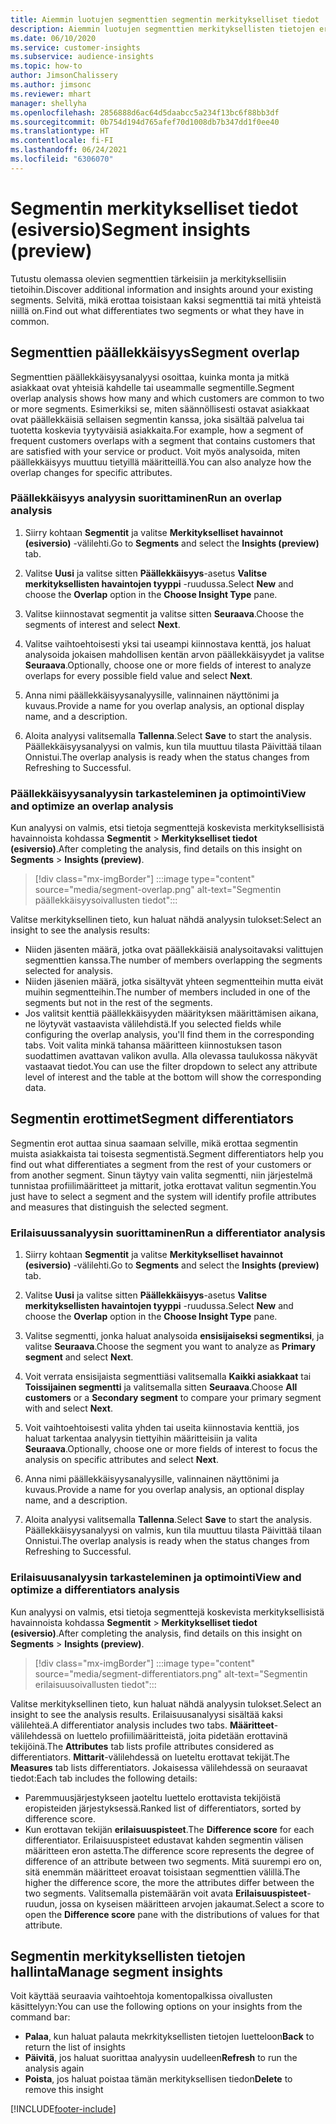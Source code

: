 ```yaml
---
title: Aiemmin luotujen segmenttien segmentin merkitykselliset tiedot
description: Aiemmin luotujen segmenttien merkityksellisten tietojen erot ja yhteneväisyydet ovat nähtävissä.
ms.date: 06/10/2020
ms.service: customer-insights
ms.subservice: audience-insights
ms.topic: how-to
author: JimsonChalissery
ms.author: jimsonc
ms.reviewer: mhart
manager: shellyha
ms.openlocfilehash: 2856888d6ac64d5daabcc5a234f13bc6f88bb3df
ms.sourcegitcommit: 0b754d194d765afef70d1008db7b347dd1f0ee40
ms.translationtype: HT
ms.contentlocale: fi-FI
ms.lasthandoff: 06/24/2021
ms.locfileid: "6306070"
---
```

# <a name="segment-insights-preview"></a><span data-ttu-id="3c4d7-103">Segmentin merkitykselliset tiedot (esiversio)</span><span class="sxs-lookup"><span data-stu-id="3c4d7-103">Segment insights (preview)</span></span>

<span data-ttu-id="3c4d7-104">Tutustu olemassa olevien segmenttien tärkeisiin ja merkityksellisiin tietoihin.</span><span class="sxs-lookup"><span data-stu-id="3c4d7-104">Discover additional information and insights around your existing segments.</span></span> <span data-ttu-id="3c4d7-105">Selvitä, mikä erottaa toisistaan kaksi segmenttiä tai mitä yhteistä niillä on.</span><span class="sxs-lookup"><span data-stu-id="3c4d7-105">Find out what differentiates two segments or what they have in common.</span></span>

## <a name="segment-overlap"></a><span data-ttu-id="3c4d7-106">Segmenttien päällekkäisyys</span><span class="sxs-lookup"><span data-stu-id="3c4d7-106">Segment overlap</span></span>

<span data-ttu-id="3c4d7-107">Segmenttien päällekkäisyysanalyysi osoittaa, kuinka monta ja mitkä asiakkaat ovat yhteisiä kahdelle tai useammalle segmentille.</span><span class="sxs-lookup"><span data-stu-id="3c4d7-107">Segment overlap analysis shows how many and which customers are common to two or more segments.</span></span> <span data-ttu-id="3c4d7-108">Esimerkiksi se, miten säännöllisesti ostavat asiakkaat ovat päällekkäisiä sellaisen segmentin kanssa, joka sisältää palvelua tai tuotetta koskevia tyytyväisiä asiakkaita.</span><span class="sxs-lookup"><span data-stu-id="3c4d7-108">For example, how a segment of frequent customers overlaps with a segment that contains customers that are satisfied with your service or product.</span></span>
<span data-ttu-id="3c4d7-109">Voit myös analysoida, miten päällekkäisyys muuttuu tietyillä määritteillä.</span><span class="sxs-lookup"><span data-stu-id="3c4d7-109">You can also analyze how the overlap changes for specific attributes.</span></span>

### <a name="run-an-overlap-analysis"></a><span data-ttu-id="3c4d7-110">Päällekkäisyys analyysin suorittaminen</span><span class="sxs-lookup"><span data-stu-id="3c4d7-110">Run an overlap analysis</span></span>

1. <span data-ttu-id="3c4d7-111">Siirry kohtaan **Segmentit** ja valitse **Merkitykselliset havainnot (esiversio)** -välilehti.</span><span class="sxs-lookup"><span data-stu-id="3c4d7-111">Go to **Segments** and select the **Insights (preview)** tab.</span></span>

1. <span data-ttu-id="3c4d7-112">Valitse **Uusi** ja valitse sitten **Päällekkäisyys**-asetus **Valitse merkityksellisten havaintojen tyyppi** -ruudussa.</span><span class="sxs-lookup"><span data-stu-id="3c4d7-112">Select **New** and choose the **Overlap** option in the **Choose Insight Type** pane.</span></span>

1. <span data-ttu-id="3c4d7-113">Valitse kiinnostavat segmentit ja valitse sitten **Seuraava**.</span><span class="sxs-lookup"><span data-stu-id="3c4d7-113">Choose the segments of interest and select **Next**.</span></span>

1. <span data-ttu-id="3c4d7-114">Valitse vaihtoehtoisesti yksi tai useampi kiinnostava kenttä, jos haluat analysoida jokaisen mahdollisen kentän arvon päällekkäisyydet ja valitse **Seuraava**.</span><span class="sxs-lookup"><span data-stu-id="3c4d7-114">Optionally, choose one or more fields of interest to analyze overlaps for every possible field value and select **Next**.</span></span>

1. <span data-ttu-id="3c4d7-115">Anna nimi päällekkäisyysanalyysille, valinnainen näyttönimi ja kuvaus.</span><span class="sxs-lookup"><span data-stu-id="3c4d7-115">Provide a name for you overlap analysis, an optional display name, and a description.</span></span>

1. <span data-ttu-id="3c4d7-116">Aloita analyysi valitsemalla **Tallenna**.</span><span class="sxs-lookup"><span data-stu-id="3c4d7-116">Select **Save** to start the analysis.</span></span> <span data-ttu-id="3c4d7-117">Päällekkäisyysanalyysi on valmis, kun tila muuttuu tilasta Päivittää tilaan Onnistui.</span><span class="sxs-lookup"><span data-stu-id="3c4d7-117">The overlap analysis is ready when the status changes from Refreshing to Successful.</span></span>

### <a name="view-and-optimize-an-overlap-analysis"></a><span data-ttu-id="3c4d7-118">Päällekkäisyysanalyysin tarkasteleminen ja optimointi</span><span class="sxs-lookup"><span data-stu-id="3c4d7-118">View and optimize an overlap analysis</span></span>

<span data-ttu-id="3c4d7-119">Kun analyysi on valmis, etsi tietoja segmenttejä koskevista merkityksellisistä havainnoista kohdassa **Segmentit** > **Merkitykselliset tiedot (esiversio)**.</span><span class="sxs-lookup"><span data-stu-id="3c4d7-119">After completing the analysis, find details on this insight on **Segments** > **Insights (preview)**.</span></span>

> [!div class="mx-imgBorder"]
> :::image type="content" source="media/segment-overlap.png" alt-text="Segmentin päällekkäisyysoivallusten tiedot":::

<span data-ttu-id="3c4d7-121">Valitse merkityksellinen tieto, kun haluat nähdä analyysin tulokset:</span><span class="sxs-lookup"><span data-stu-id="3c4d7-121">Select an insight to see the analysis results:</span></span>

- <span data-ttu-id="3c4d7-122">Niiden jäsenten määrä, jotka ovat päällekkäisiä analysoitavaksi valittujen segmenttien kanssa.</span><span class="sxs-lookup"><span data-stu-id="3c4d7-122">The number of members overlapping the segments selected for analysis.</span></span>
- <span data-ttu-id="3c4d7-123">Niiden jäsenien määrä, jotka sisältyvät yhteen segmentteihin mutta eivät muihin segmentteihin.</span><span class="sxs-lookup"><span data-stu-id="3c4d7-123">The number of members included in one of the segments but not in the rest of the segments.</span></span>
- <span data-ttu-id="3c4d7-124">Jos valitsit kenttiä päällekkäisyyden määrityksen määrittämisen aikana, ne löytyvät vastaavista välilehdistä.</span><span class="sxs-lookup"><span data-stu-id="3c4d7-124">If you selected fields while configuring the overlap analysis, you'll find them in the corresponding tabs.</span></span> <span data-ttu-id="3c4d7-125">Voit valita minkä tahansa määritteen kiinnostuksen tason suodattimen avattavan valikon avulla. Alla olevassa taulukossa näkyvät vastaavat tiedot.</span><span class="sxs-lookup"><span data-stu-id="3c4d7-125">You can use the filter dropdown to select any attribute level of interest and the table at the bottom will show the corresponding data.</span></span>

## <a name="segment-differentiators"></a><span data-ttu-id="3c4d7-126">Segmentin erottimet</span><span class="sxs-lookup"><span data-stu-id="3c4d7-126">Segment differentiators</span></span>

<span data-ttu-id="3c4d7-127">Segmentin erot auttaa sinua saamaan selville, mikä erottaa segmentin muista asiakkaista tai toisesta segmentistä.</span><span class="sxs-lookup"><span data-stu-id="3c4d7-127">Segment differentiators help you find out what differentiates a segment from the rest of your customers or from another segment.</span></span> <span data-ttu-id="3c4d7-128">Sinun täytyy vain valita segmentti, niin järjestelmä tunnistaa profiilimääritteet ja mittarit, jotka erottavat valitun segmentin.</span><span class="sxs-lookup"><span data-stu-id="3c4d7-128">You just have to select a segment and the system will identify profile attributes and measures that distinguish the selected segment.</span></span>

### <a name="run-a-differentiator-analysis"></a><span data-ttu-id="3c4d7-129">Erilaisuussanalyysin suorittaminen</span><span class="sxs-lookup"><span data-stu-id="3c4d7-129">Run a differentiator analysis</span></span>

1. <span data-ttu-id="3c4d7-130">Siirry kohtaan **Segmentit** ja valitse **Merkitykselliset havainnot (esiversio)** -välilehti.</span><span class="sxs-lookup"><span data-stu-id="3c4d7-130">Go to **Segments** and select the **Insights (preview)** tab.</span></span>

1. <span data-ttu-id="3c4d7-131">Valitse **Uusi** ja valitse sitten **Päällekkäisyys**-asetus **Valitse merkityksellisten havaintojen tyyppi** -ruudussa.</span><span class="sxs-lookup"><span data-stu-id="3c4d7-131">Select **New** and choose the **Overlap** option in the **Choose Insight Type** pane.</span></span>

1. <span data-ttu-id="3c4d7-132">Valitse segmentti, jonka haluat analysoida **ensisijaiseksi segmentiksi**, ja valitse **Seuraava**.</span><span class="sxs-lookup"><span data-stu-id="3c4d7-132">Choose the segment you want to analyze as **Primary segment** and select **Next**.</span></span>

1. <span data-ttu-id="3c4d7-133">Voit verrata ensisijaista segmenttiäsi valitsemalla **Kaikki asiakkaat** tai **Toissijainen segmentti** ja valitsemalla sitten **Seuraava**.</span><span class="sxs-lookup"><span data-stu-id="3c4d7-133">Choose **All customers** or a **Secondary segment** to compare your primary segment with and select **Next**.</span></span>

1. <span data-ttu-id="3c4d7-134">Voit vaihtoehtoisesti valita yhden tai useita kiinnostavia kenttiä, jos haluat tarkentaa analyysin tiettyihin määritteisiin ja valita **Seuraava**.</span><span class="sxs-lookup"><span data-stu-id="3c4d7-134">Optionally, choose one or more fields of interest to focus the analysis on specific attributes and select **Next**.</span></span>

1. <span data-ttu-id="3c4d7-135">Anna nimi päällekkäisyysanalyysille, valinnainen näyttönimi ja kuvaus.</span><span class="sxs-lookup"><span data-stu-id="3c4d7-135">Provide a name for you overlap analysis, an optional display name, and a description.</span></span>

1. <span data-ttu-id="3c4d7-136">Aloita analyysi valitsemalla **Tallenna**.</span><span class="sxs-lookup"><span data-stu-id="3c4d7-136">Select **Save** to start the analysis.</span></span> <span data-ttu-id="3c4d7-137">Päällekkäisyysanalyysi on valmis, kun tila muuttuu tilasta Päivittää tilaan Onnistui.</span><span class="sxs-lookup"><span data-stu-id="3c4d7-137">The overlap analysis is ready when the status changes from Refreshing to Successful.</span></span>

### <a name="view-and-optimize-a-differentiators-analysis"></a><span data-ttu-id="3c4d7-138">Erilaisuusanalyysin tarkasteleminen ja optimointi</span><span class="sxs-lookup"><span data-stu-id="3c4d7-138">View and optimize a differentiators analysis</span></span>

<span data-ttu-id="3c4d7-139">Kun analyysi on valmis, etsi tietoja segmenttejä koskevista merkityksellisistä havainnoista kohdassa **Segmentit** > **Merkitykselliset tiedot (esiversio)**.</span><span class="sxs-lookup"><span data-stu-id="3c4d7-139">After completing the analysis, find details on this insight on **Segments** > **Insights (preview)**.</span></span>

> [!div class="mx-imgBorder"]
> :::image type="content" source="media/segment-differentiators.png" alt-text="Segmentin erilaisuusoivallusten tiedot":::

<span data-ttu-id="3c4d7-141">Valitse merkityksellinen tieto, kun haluat nähdä analyysin tulokset.</span><span class="sxs-lookup"><span data-stu-id="3c4d7-141">Select an insight to see the analysis results.</span></span> <span data-ttu-id="3c4d7-142">Erilaisuusanalyysi sisältää kaksi välilehteä.</span><span class="sxs-lookup"><span data-stu-id="3c4d7-142">A differentiator analysis includes two tabs.</span></span> <span data-ttu-id="3c4d7-143">**Määritteet**-välilehdessä on luettelo profiilimääritteistä, joita pidetään erottavinä tekijöinä.</span><span class="sxs-lookup"><span data-stu-id="3c4d7-143">The **Attributes** tab lists profile attributes considered as differentiators.</span></span> <span data-ttu-id="3c4d7-144">**Mittarit**-välilehdessä on lueteltu erottavat tekijät.</span><span class="sxs-lookup"><span data-stu-id="3c4d7-144">The **Measures** tab lists differentiators.</span></span> <span data-ttu-id="3c4d7-145">Jokaisessa välilehdessä on seuraavat tiedot:</span><span class="sxs-lookup"><span data-stu-id="3c4d7-145">Each tab includes the following details:</span></span>

- <span data-ttu-id="3c4d7-146">Paremmuusjärjestykseen jaoteltu luettelo erottavista tekijöistä eropisteiden järjestyksessä.</span><span class="sxs-lookup"><span data-stu-id="3c4d7-146">Ranked list of differentiators, sorted by difference score.</span></span>
- <span data-ttu-id="3c4d7-147">Kun erottavan tekijän **erilaisuuspisteet**.</span><span class="sxs-lookup"><span data-stu-id="3c4d7-147">The **Difference score** for each differentiator.</span></span> <span data-ttu-id="3c4d7-148">Erilaisuuspisteet edustavat kahden segmentin välisen määritteen eron astetta.</span><span class="sxs-lookup"><span data-stu-id="3c4d7-148">The difference score represents the degree of difference of an attribute between two segments.</span></span> <span data-ttu-id="3c4d7-149">Mitä suurempi ero on, sitä enemmän määritteet eroavat toisistaan segmenttien välillä.</span><span class="sxs-lookup"><span data-stu-id="3c4d7-149">The higher the difference score, the more the attributes differ between the two segments.</span></span> <span data-ttu-id="3c4d7-150">Valitsemalla pistemäärän voit avata **Erilaisuuspisteet**-ruudun, jossa on kyseisen määritteen arvojen jakaumat.</span><span class="sxs-lookup"><span data-stu-id="3c4d7-150">Select a score to open the **Difference score** pane with the distributions of values for that attribute.</span></span>

## <a name="manage-segment-insights"></a><span data-ttu-id="3c4d7-151">Segmentin merkityksellisten tietojen hallinta</span><span class="sxs-lookup"><span data-stu-id="3c4d7-151">Manage segment insights</span></span>

<span data-ttu-id="3c4d7-152">Voit käyttää seuraavia vaihtoehtoja komentopalkissa oivallusten käsittelyyn:</span><span class="sxs-lookup"><span data-stu-id="3c4d7-152">You can use the following options on your insights from the command bar:</span></span>

- <span data-ttu-id="3c4d7-153">**Palaa**, kun haluat palauta mekrkityksellisten tietojen luetteloon</span><span class="sxs-lookup"><span data-stu-id="3c4d7-153">**Back** to return the list of insights</span></span>
- <span data-ttu-id="3c4d7-154">**Päivitä**, jos haluat suorittaa analyysin uudelleen</span><span class="sxs-lookup"><span data-stu-id="3c4d7-154">**Refresh** to run the analysis again</span></span>
- <span data-ttu-id="3c4d7-155">**Poista**, jos haluat poistaa tämän merkityksellisen tiedon</span><span class="sxs-lookup"><span data-stu-id="3c4d7-155">**Delete** to remove this insight</span></span>


[!INCLUDE[footer-include](../includes/footer-banner.md)]